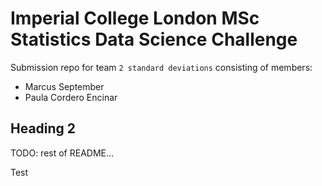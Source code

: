 # Imperial College London MSc Statistics Data Science Challenge

Submission repo for team `2 standard deviations` consisting of members:
* Marcus September
* Paula Cordero Encinar

## Heading 2

TODO: rest of README...

Test

